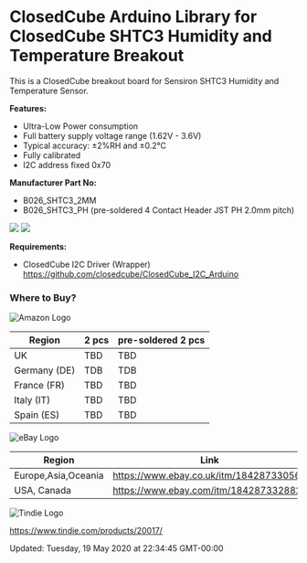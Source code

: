 ClosedCube Arduino Library for
ClosedCube SHTC3 Humidity and Temperature Breakout
===========================================================================

This is a ClosedCube breakout board for Sensiron SHTC3 Humidity and Temperature Sensor.


**Features:**

- Ultra-Low Power consumption
- Full battery supply voltage range (1.62V - 3.6V)
- Typical accuracy: ±2%RH and ±0.2°C
- Fully calibrated
- I2C address fixed 0x70


**Manufacturer Part No:**
- B026_SHTC3_2MM
- B026_SHTC3_PH (pre-soldered 4 Contact Header JST PH 2.0mm pitch)

![](https://images.closedcube.uk/B026_SHTC3/B026_SHTC3_PH_GitHub_1.jpg)
![](https://images.closedcube.uk/B026_SHTC3/B026_SHTC3_PH_GitHub_2.jpg)

**Requirements:**

- ClosedCube I2C Driver (Wrapper) https://github.com/closedcube/ClosedCube_I2C_Arduino

### Where to Buy?

![Amazon Logo](http://images.closedcube.uk/logo/github/amazon.png)

| Region  | 2 pcs | pre-soldered 2 pcs|
| ------------- | ------------- | ------------- |
| UK | TBD | TBD|
| Germany (DE) | TDB | TDB |
| France (FR) | TBD | TBD |
| Italy (IT) | TBD | TBD |
| Spain (ES) | TBD | TBD |

![eBay Logo](http://images.closedcube.uk/logo/github/ebay.gif)

| Region  | Link |
| ------------- | ------------- |
| Europe,Asia,Oceania | https://www.ebay.co.uk/itm/184287330561 |
| USA, Canada  | https://www.ebay.com/itm/184287332882 |

![Tindie Logo](http://images.closedcube.uk/logo/github/tindie.png)

https://www.tindie.com/products/20017/ 


Updated: Tuesday, 19 May 2020 at 22:34:45 GMT-00:00

